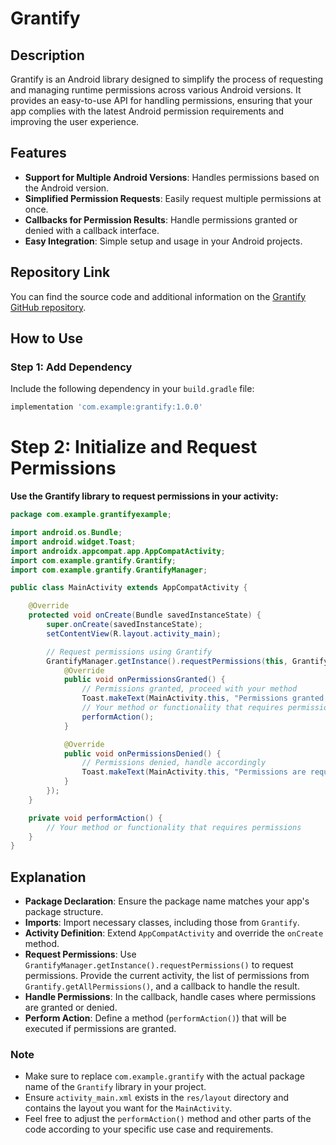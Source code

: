 # Grantify

## Description

Grantify is an Android library designed to simplify the process of requesting and managing runtime permissions across various Android versions. It provides an easy-to-use API for handling permissions, ensuring that your app complies with the latest Android permission requirements and improving the user experience.

## Features

- **Support for Multiple Android Versions**: Handles permissions based on the Android version.
- **Simplified Permission Requests**: Easily request multiple permissions at once.
- **Callbacks for Permission Results**: Handle permissions granted or denied with a callback interface.
- **Easy Integration**: Simple setup and usage in your Android projects.

## Repository Link

You can find the source code and additional information on the [Grantify GitHub repository](https://github.com/yourusername/grantify).

## How to Use

### Step 1: Add Dependency

Include the following dependency in your `build.gradle` file:

```gradle
implementation 'com.example:grantify:1.0.0'
```

# Step 2: Initialize and Request Permissions

**Use the Grantify library to request permissions in your activity:**

```MainActivity.java
package com.example.grantifyexample;

import android.os.Bundle;
import android.widget.Toast;
import androidx.appcompat.app.AppCompatActivity;
import com.example.grantify.Grantify;
import com.example.grantify.GrantifyManager;

public class MainActivity extends AppCompatActivity {

    @Override
    protected void onCreate(Bundle savedInstanceState) {
        super.onCreate(savedInstanceState);
        setContentView(R.layout.activity_main);

        // Request permissions using Grantify
        GrantifyManager.getInstance().requestPermissions(this, Grantify.getAllPermissions(), new GrantifyManager.PermissionResultCallback() {
            @Override
            public void onPermissionsGranted() {
                // Permissions granted, proceed with your method
                Toast.makeText(MainActivity.this, "Permissions granted!", Toast.LENGTH_SHORT).show();
                // Your method or functionality that requires permissions
                performAction();
            }

            @Override
            public void onPermissionsDenied() {
                // Permissions denied, handle accordingly
                Toast.makeText(MainActivity.this, "Permissions are required to proceed!", Toast.LENGTH_SHORT).show();
            }
        });
    }

    private void performAction() {
        // Your method or functionality that requires permissions
    }
}
```


## Explanation

-   **Package Declaration**: Ensure the package name matches your app's package structure.
-   **Imports**: Import necessary classes, including those from `Grantify`.
-   **Activity Definition**: Extend `AppCompatActivity` and override the `onCreate` method.
-   **Request Permissions**: Use `GrantifyManager.getInstance().requestPermissions()` to request permissions. Provide the current activity, the list of permissions from `Grantify.getAllPermissions()`, and a callback to handle the result.
-   **Handle Permissions**: In the callback, handle cases where permissions are granted or denied.
-   **Perform Action**: Define a method (`performAction()`) that will be executed if permissions are granted.

### Note

-   Make sure to replace `com.example.grantify` with the actual package name of the `Grantify` library in your project.
-   Ensure `activity_main.xml` exists in the `res/layout` directory and contains the layout you want for the `MainActivity`.
-   Feel free to adjust the `performAction()` method and other parts of the code according to your specific use case and requirements.
